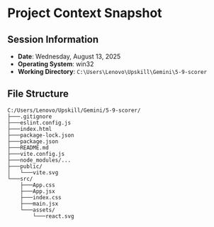 # Project Context Snapshot

## Session Information

- **Date**: Wednesday, August 13, 2025
- **Operating System**: win32
- **Working Directory**: `C:\Users\Lenovo\Upskill\Gemini\5-9-scorer`

## File Structure

```
C:/Users/Lenovo/Upskill/Gemini/5-9-scorer/
├───.gitignore
├───eslint.config.js
├───index.html
├───package-lock.json
├───package.json
├───README.md
├───vite.config.js
├───node_modules/...
├───public/
│   └───vite.svg
└───src/
    ├───App.css
    ├───App.jsx
    ├───index.css
    ├───main.jsx
    └───assets/
        └───react.svg
```
